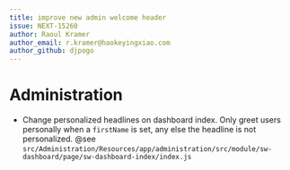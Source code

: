 ```yaml
---
title: improve new admin welcome header
issue: NEXT-15260
author: Raoul Kramer
author_email: r.kramer@haokeyingxiao.com 
author_github: djpogo
---
```

# Administration
* Change personalized headlines on dashboard index. Only greet users personally when a `firstName` is set, any else the headline is not personalized. @see `src/Administration/Resources/app/administration/src/module/sw-dashboard/page/sw-dashboard-index/index.js`

